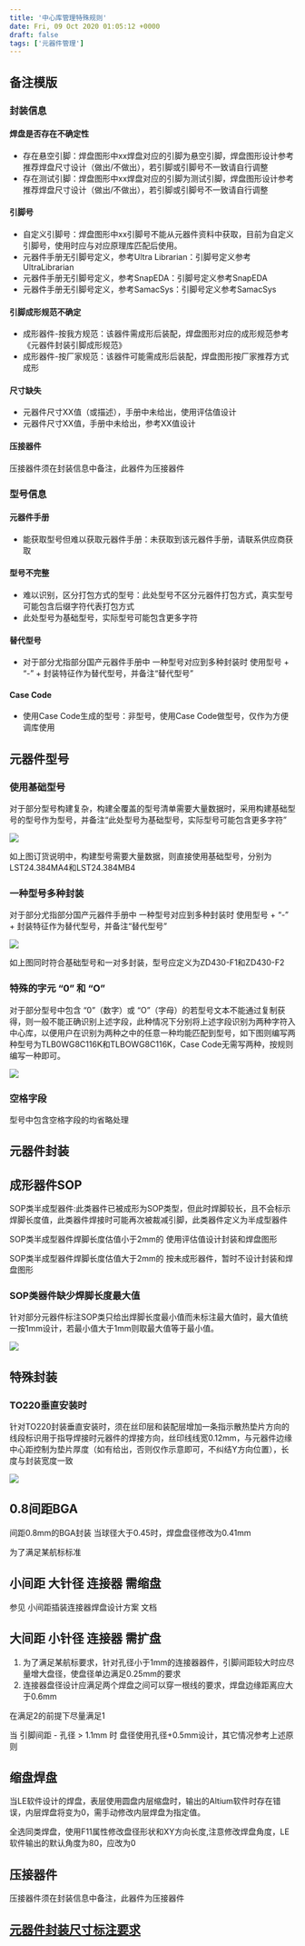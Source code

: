 ```yaml
---
title: '中心库管理特殊规则'
date: Fri, 09 Oct 2020 01:05:12 +0000
draft: false
tags: ['元器件管理']
---
```


备注模版
----

### 封装信息

#### 焊盘是否存在不确定性

*   存在悬空引脚：焊盘图形中xx焊盘对应的引脚为悬空引脚，焊盘图形设计参考推荐焊盘尺寸设计（做出/不做出），若引脚或引脚号不一致请自行调整
*   存在测试引脚：焊盘图形中xx焊盘对应的引脚为测试引脚，焊盘图形设计参考推荐焊盘尺寸设计（做出/不做出），若引脚或引脚号不一致请自行调整

#### 引脚号

*   自定义引脚号：焊盘图形中xx引脚号不能从元器件资料中获取，目前为自定义引脚号，使用时应与对应原理库匹配后使用。
*   元器件手册无引脚号定义，参考Ultra Librarian：引脚号定义参考UltraLibrarian
*   元器件手册无引脚号定义，参考SnapEDA：引脚号定义参考SnapEDA
*   元器件手册无引脚号定义，参考SamacSys：引脚号定义参考SamacSys

#### 引脚成形规范不确定

*   成形器件-按我方规范：该器件需成形后装配，焊盘图形对应的成形规范参考《元器件封装引脚成形规范》
*   成形器件-按厂家规范：该器件可能需成形后装配，焊盘图形按厂家推荐方式成形

#### 尺寸缺失

*   元器件尺寸XX值（或描述），手册中未给出，使用评估值设计
*   元器件尺寸XX值，手册中未给出，参考XX值设计

#### 压接器件

压接器件须在封装信息中备注，此器件为压接器件

### 型号信息

#### 元器件手册

*   能获取型号但难以获取元器件手册：未获取到该元器件手册，请联系供应商获取

#### 型号不完整

*   难以识别，区分打包方式的型号：此处型号不区分元器件打包方式，真实型号可能包含后缀字符代表打包方式
*   此处型号为基础型号，实际型号可能包含更多字符

#### 替代型号

*   对于部分尤指部分国产元器件手册中 一种型号对应到多种封装时 使用型号 + “-” + 封装特征作为替代型号，并备注“替代型号”

#### Case Code

*   使用Case Code生成的型号：非型号，使用Case Code做型号，仅作为方便调库使用

元器件型号
-----

### 使用基础型号

对于部分型号构建复杂，构建全覆盖的型号清单需要大量数据时，采用构建基础型号的型号作为型号，并备注“此处型号为基础型号，实际型号可能包含更多字符”

![](http://a1024.synology.me:222/images/blog2022/Snipaste_2020-10-20_15-00-44.png)

如上图订货说明中，构建型号需要大量数据，则直接使用基础型号，分别为LST24.384MA4和LST24.384MB4

### 一种型号多种封装

对于部分尤指部分国产元器件手册中 一种型号对应到多种封装时 使用型号 + “-” + 封装特征作为替代型号，并备注“替代型号”

![](http://a1024.synology.me:222/images/blog2022/ZD430.png)

如上图同时符合基础型号和一对多封装，型号应定义为ZD430-F1和ZD430-F2

### 特殊的字元 “0” 和 “O”

对于部分型号中包含 “0”（数字）或 “O”（字母）的若型号文本不能通过复制获得，则一般不能正确识别上述字段，此种情况下分别将上述字段识别为两种字符入中心库，以便用户在识别为两种之中的任意一种均能匹配到型号，如下图则编写两种型号为TLB0WG8C116K和TLBOWG8C116K，Case Code无需写两种，按规则编写一种即可。

![](http://a1024.synology.me:222/images/blog2022/O0%E5%9E%8B%E5%8F%B7.png)

### 空格字段

型号中包含空格字段的均省略处理

元器件封装
-----

成形器件SOP
-------

SOP类半成型器件:此类器件已被成形为SOP类型，但此时焊脚较长，且不会标示焊脚长度值，此类器件焊接时可能再次被裁减引脚，此类器件定义为半成型器件

SOP类半成型器件焊脚长度估值小于2mm的 使用评估值设计封装和焊盘图形

SOP类半成型器件焊脚长度估值大于2mm的 按未成形器件，暂时不设计封装和焊盘图形

### SOP类器件缺少焊脚长度最大值

针对部分元器件标注SOP类只给出焊脚长度最小值而未标注最大值时，最大值统一按1mm设计，若最小值大于1mm则取最大值等于最小值。

![](http://a1024.synology.me:222/images/blog2022/SOPL%E5%80%BC.png)

特殊封装
----

### TO220垂直安装时

针对TO220封装垂直安装时，须在丝印层和装配层增加一条指示散热垫片方向的线段标识用于指导焊接时元器件的焊接方向，丝印线线宽0.12mm，与元器件边缘中心距控制为垫片厚度（如有给出，否则仅作示意即可，不纠结Y方向位置），长度与封装宽度一致

![](http://a1024.synology.me:222/images/blog2022/TO220%E5%8A%A0%E5%9E%AB%E7%89%87.png)

0.8间距BGA
--------

间距0.8mm的BGA封装 当球径大于0.45时，焊盘盘径修改为0.41mm

为了满足某航标标准

小间距 大针径 连接器 需缩盘
---------------

参见 小间距插装连接器焊盘设计方案 文档

大间距 小针径 连接器 需扩盘
---------------

1.  为了满足某航标要求，针对孔径小于1mm的连接器器件，引脚间距较大时应尽量增大盘径，使盘径单边满足0.25mm的要求
2.  连接器盘径设计应满足两个焊盘之间可以穿一根线的要求，焊盘边缘距离应大于0.6mm

在满足2的前提下尽量满足1

当 引脚间距 - 孔径 > 1.1mm 时 盘径使用孔径+0.5mm设计，其它情况参考上述原则

缩盘焊盘
----

当LE软件设计的焊盘，表层使用圆盘内层缩盘时，输出的Altium软件时存在错误，内层焊盘将变为0，需手动修改内层焊盘为指定值。

全选同类焊盘，使用F11属性修改盘径形状和XY方向长度,注意修改焊盘角度，LE软件输出的默认角度为80，应改为0

压接器件
----

压接器件须在封装信息中备注，此器件为压接器件

[元器件封装尺寸标注要求](https://a1024.synology.me:1024/%e5%85%83%e5%99%a8%e4%bb%b6%e6%a0%87%e6%b3%a8%e5%8e%9f%e5%88%99/)
--------------------------------------------------------------------------------------------------------------